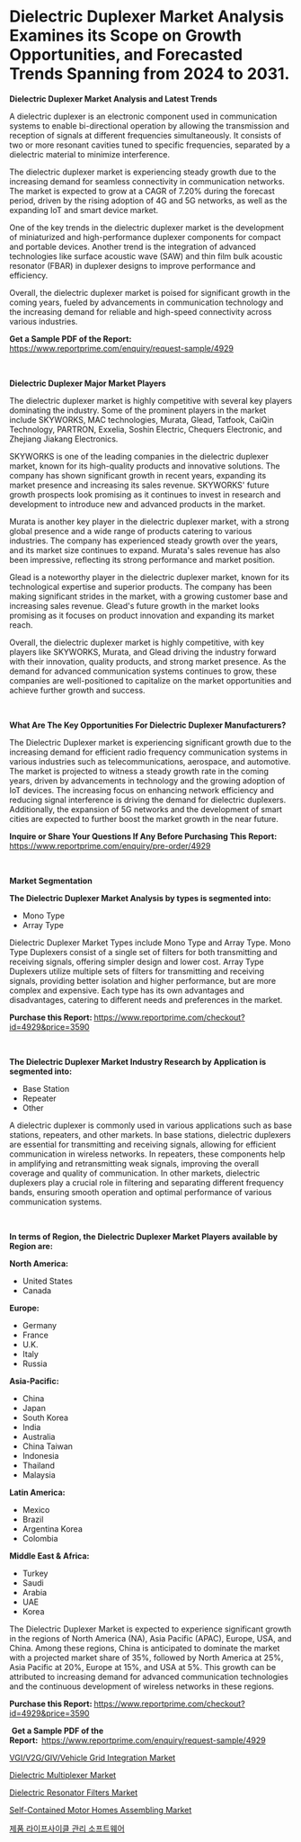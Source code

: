 <p><h1>Dielectric Duplexer Market Analysis Examines its Scope on Growth Opportunities, and Forecasted Trends Spanning from 2024 to 2031.</h1></p><p><strong>Dielectric Duplexer Market Analysis and Latest Trends</strong></p>
<p><p>A dielectric duplexer is an electronic component used in communication systems to enable bi-directional operation by allowing the transmission and reception of signals at different frequencies simultaneously. It consists of two or more resonant cavities tuned to specific frequencies, separated by a dielectric material to minimize interference.</p><p>The dielectric duplexer market is experiencing steady growth due to the increasing demand for seamless connectivity in communication networks. The market is expected to grow at a CAGR of 7.20% during the forecast period, driven by the rising adoption of 4G and 5G networks, as well as the expanding IoT and smart device market.</p><p>One of the key trends in the dielectric duplexer market is the development of miniaturized and high-performance duplexer components for compact and portable devices. Another trend is the integration of advanced technologies like surface acoustic wave (SAW) and thin film bulk acoustic resonator (FBAR) in duplexer designs to improve performance and efficiency.</p><p>Overall, the dielectric duplexer market is poised for significant growth in the coming years, fueled by advancements in communication technology and the increasing demand for reliable and high-speed connectivity across various industries.</p></p>
<p><strong>Get a Sample PDF of the Report:&nbsp;</strong> <a href="https://www.reportprime.com/enquiry/request-sample/4929">https://www.reportprime.com/enquiry/request-sample/4929</a></p>
<p>&nbsp;</p>
<p><strong>Dielectric Duplexer Major Market Players</strong></p>
<p><p>The dielectric duplexer market is highly competitive with several key players dominating the industry. Some of the prominent players in the market include SKYWORKS, MAC technologies, Murata, Glead, Tatfook, CaiQin Technology, PARTRON, Exxelia, Soshin Electric, Chequers Electronic, and Zhejiang Jiakang Electronics.</p><p>SKYWORKS is one of the leading companies in the dielectric duplexer market, known for its high-quality products and innovative solutions. The company has shown significant growth in recent years, expanding its market presence and increasing its sales revenue. SKYWORKS' future growth prospects look promising as it continues to invest in research and development to introduce new and advanced products in the market.</p><p>Murata is another key player in the dielectric duplexer market, with a strong global presence and a wide range of products catering to various industries. The company has experienced steady growth over the years, and its market size continues to expand. Murata's sales revenue has also been impressive, reflecting its strong performance and market position.</p><p>Glead is a noteworthy player in the dielectric duplexer market, known for its technological expertise and superior products. The company has been making significant strides in the market, with a growing customer base and increasing sales revenue. Glead's future growth in the market looks promising as it focuses on product innovation and expanding its market reach.</p><p>Overall, the dielectric duplexer market is highly competitive, with key players like SKYWORKS, Murata, and Glead driving the industry forward with their innovation, quality products, and strong market presence. As the demand for advanced communication systems continues to grow, these companies are well-positioned to capitalize on the market opportunities and achieve further growth and success.</p></p>
<p>&nbsp;</p>
<p><strong>What Are The Key Opportunities For Dielectric Duplexer Manufacturers?</strong></p>
<p><p>The Dielectric Duplexer market is experiencing significant growth due to the increasing demand for efficient radio frequency communication systems in various industries such as telecommunications, aerospace, and automotive. The market is projected to witness a steady growth rate in the coming years, driven by advancements in technology and the growing adoption of IoT devices. The increasing focus on enhancing network efficiency and reducing signal interference is driving the demand for dielectric duplexers. Additionally, the expansion of 5G networks and the development of smart cities are expected to further boost the market growth in the near future.</p></p>
<p><strong>Inquire or Share Your Questions If Any Before Purchasing This Report:</strong> <a href="https://www.reportprime.com/enquiry/pre-order/4929">https://www.reportprime.com/enquiry/pre-order/4929</a></p>
<p>&nbsp;</p>
<p><strong>Market Segmentation</strong></p>
<p><strong>The Dielectric Duplexer Market Analysis by types is segmented into:</strong></p>
<p><ul><li>Mono Type</li><li>Array Type</li></ul></p>
<p><p>Dielectric Duplexer Market Types include Mono Type and Array Type. Mono Type Duplexers consist of a single set of filters for both transmitting and receiving signals, offering simpler design and lower cost. Array Type Duplexers utilize multiple sets of filters for transmitting and receiving signals, providing better isolation and higher performance, but are more complex and expensive. Each type has its own advantages and disadvantages, catering to different needs and preferences in the market.</p></p>
<p><strong>Purchase this Report:&nbsp;</strong><a href="https://www.reportprime.com/checkout?id=4929&price=3590">https://www.reportprime.com/checkout?id=4929&price=3590</a></p>
<p>&nbsp;</p>
<p><strong>The Dielectric Duplexer Market Industry Research by Application is segmented into:</strong></p>
<p><ul><li>Base Station</li><li>Repeater</li><li>Other</li></ul></p>
<p><p>A dielectric duplexer is commonly used in various applications such as base stations, repeaters, and other markets. In base stations, dielectric duplexers are essential for transmitting and receiving signals, allowing for efficient communication in wireless networks. In repeaters, these components help in amplifying and retransmitting weak signals, improving the overall coverage and quality of communication. In other markets, dielectric duplexers play a crucial role in filtering and separating different frequency bands, ensuring smooth operation and optimal performance of various communication systems.</p></p>
<p>&nbsp;</p>
<p><strong>In terms of Region, the Dielectric Duplexer Market Players available by Region are:</strong></p>
<p>
    <p> <strong> North America: </strong>
        <ul>
            <li>United States</li>
            <li>Canada</li>
        </ul>
        </p> 
    <p> <strong> Europe: </strong>
        <ul>
            <li>Germany</li>
            <li>France</li>
            <li>U.K.</li>
            <li>Italy</li>
            <li>Russia</li>
        </ul>
        </p> 
    <p> <strong> Asia-Pacific: </strong>
        <ul>
            <li>China</li>
            <li>Japan</li>
            <li>South Korea</li>
            <li>India</li>
            <li>Australia</li>
            <li>China Taiwan</li>
            <li>Indonesia</li>
            <li>Thailand</li>
            <li>Malaysia</li>
        </ul>
        </p> 
    <p> <strong> Latin America: </strong>
        <ul>
            <li>Mexico</li>
            <li>Brazil</li>
            <li>Argentina Korea</li>
            <li>Colombia</li>
        </ul>
        </p> 
    <p> <strong> Middle East & Africa: </strong>
        <ul>
            <li>Turkey</li>
            <li>Saudi</li>
            <li>Arabia</li>
            <li>UAE</li>
            <li>Korea</li>
        </ul>
    </p>
    </p>
<p><p>The Dielectric Duplexer Market is expected to experience significant growth in the regions of North America (NA), Asia Pacific (APAC), Europe, USA, and China. Among these regions, China is anticipated to dominate the market with a projected market share of 35%, followed by North America at 25%, Asia Pacific at 20%, Europe at 15%, and USA at 5%. This growth can be attributed to increasing demand for advanced communication technologies and the continuous development of wireless networks in these regions.</p></p>
<p><strong>Purchase this Report: </strong><a href="https://www.reportprime.com/checkout?id=4929&price=3590">https://www.reportprime.com/checkout?id=4929&price=3590</a></p>
<p>&nbsp;<strong>Get a Sample PDF of the Report:&nbsp;&nbsp;</strong><a href="https://www.reportprime.com/enquiry/request-sample/4929">https://www.reportprime.com/enquiry/request-sample/4929</a></p>
<p><strong></strong></p>
<p><p><a href="https://issuu.com/reportprime-2/docs/vgiv2ggivvehicle-grid-integration-market-size-2030">VGI/V2G/GIV/Vehicle Grid Integration Market</a></p><p><a href="https://github.com/gamblestampleyjenny50m5sl6/Market-Research-Report-List-2/blob/main/dielectric-multiplexer-market.md">Dielectric Multiplexer Market</a></p><p><a href="https://github.com/nicholepatriciadoylenwnrjr0/Market-Research-Report-List-1/blob/main/dielectric-resonator-filters-market.md">Dielectric Resonator Filters Market</a></p><p><a href="https://issuu.com/reportprime-2/docs/self-contained-motor-homes-assembling-market-size-">Self-Contained Motor Homes Assembling Market</a></p><p><a href="https://medium.com/@estelwisozk1/%EC%A0%9C%ED%92%88-%EC%88%98%EB%AA%85%EC%A3%BC%EA%B8%B0-%EA%B4%80%EB%A6%AC-%EC%86%8C%ED%94%84%ED%8A%B8%EC%9B%A8%EC%96%B4-%EC%8B%9C%EC%9E%A5-%EC%A7%80%ED%91%9C-%ED%95%B4%EC%84%9D-%EC%8B%9C%EC%9E%A5-%EC%A0%90%EC%9C%A0%EC%9C%A8-%ED%8A%B8%EB%A0%8C%EB%93%9C-%EB%B0%8F-%EC%84%B1%EC%9E%A5-%EC%96%91%EC%83%81-5aa110cc0b2f">제품 라이프사이클 관리 소프트웨어</a></p></p>